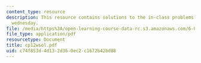 ```yaml
---
content_type: resource
description: This resource contains solutions to the in-class problems for week 12,
  wednesday.
file: /media/https%3A/open-learning-course-data-rc.s3.amazonaws.com/6-042j-mathematics-for-computer-science-fall-2005/c74f853d4d132d360ec2c1672b42bd08_cp12wsol.pdf
file_type: application/pdf
resourcetype: Document
title: cp12wsol.pdf
uid: c74f853d-4d13-2d36-0ec2-c1672b42bd08
---
```


